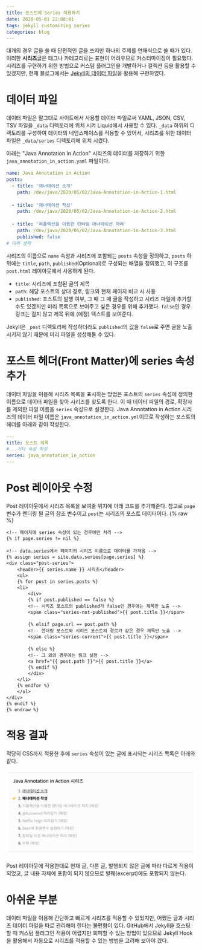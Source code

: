 ```yaml
---
title: 포스트에 Series 적용하기
date: 2020-05-01 22:08:01
tags: jekyll customizing series
categories: blog
---
```


대개의 경우 글을 쓸 때 단편적인 글을 쓰지만 하나의 주제를 연재식으로 쓸 때가 있다. 이러한 **시리즈**글은 태그나 카테고리로는 표현이 어려우므로 커스터마이징이 필요했다. 시리즈를 구현하기 위한 방법으로 커스텀 플러그인을 개발하거나 컬렉션 등을 활용할 수 있겠지만, 현재 블로그에서는 [Jekyll의 데이터 파일](https://jekyllrb-ko.github.io/docs/datafiles)을 활용해 구현하였다.

# 데이터 파일
데이터 파일은 말그대로 사이트에서 사용할 데이터 파일로써 YAML, JSON, CSV, TSV 파일을 `_data` 디렉토리에 위치 시켜 Liquid에서 사용할 수 있다. `_data` 하위의 디렉토리를 구성하여 데이터의 네임스페이스를 적용할 수 있어서, 시리즈를 위한 데이터 파일은 `_data/series` 디렉토리에 위치 시켰다.

아래는 "Java Annotation in Action" 시리즈의 데이터를 저장하기 위한 `java_annotation_in_action.yaml` 파일이다.
```yaml
name: Java Annotation in Action
posts:
  - title: '애너테이션 소개'
    path: /dev/java/2020/05/02/Java-Annotation-in-Action-1.html

  - title: '애너테이션 작성'
    path: /dev/java/2020/05/02/Java-Annotation-in-Action-2.html

  - title: '리플렉션을 이용한 런타임 애너테이션 처리'
    path: /dev/java/2020/05/02/Java-Annotation-in-Action-3.html
    published: false
# 이하 생략
```

시리즈의 이름으로 `name` 속성과 시리즈에 포함되는 `posts` 속성을 정의하고, `posts` 하위에는 `title`, `path`, `published`(Optional)로 구성되는 배열을 정의했고, 이 구조를 `post.html` 레이아웃에서 사용하게 된다.

- `title`: 시리즈에 포함된 글의 제목
- `path`: 해당 포스트의 상대 경로, 링크와 현재 페이지 비교 시 사용
- `published`: 포스트의 발행 여부, 그 때 그 때 글을 작성하고 시리즈 파일에 추가할 수도 있겠지만 미리 목록으로 보여주고 싶은 경우를 위해 추가했다. `false`인 경우 링크는 걸지 않고 제목 뒤에 (예정) 텍스트를 보여준다.

Jekyll은 `_post` 디렉토리에 작성하더라도 `published`의 값을 `false`로 주면 글을 노출시키지 않기 때문에 미리 파일을 생성해둘 수 있다.

# 포스트 헤더(Front Matter)에 series 속성 추가
데이터 파일을 이용해 시리즈 목록을 표시하는 방법은 포스트의 `series` 속성에 정의한 이름으로 데이터 파일을 찾아 시리즈를 찾도록 한다. 이 때 데이터 파일의 경로, 확장자를 제외한 파일 이름을 `series` 속성으로 설정한다. Java Annotation in Action 시리즈의 데이터 파일 이름은 `java_annotation_in_action.yml`이므로 작성하는 포스트의 헤더를 아래와 같이 작성한다.

```yaml
---
title: 포스트 제목
#...기타 속성 작성
series: java_annotation_in_action
---
```

# Post 레이아웃 수정
Post 레이아웃에서 시리즈 목록을 보여줄 위치에 아래 코드를 추가해준다. 참고로 `page` 변수가 렌더링 될 글의 참조 변수이고 `post`는 시리즈의 포스트 데이터이다.
{% raw %}
```liquid
<!-- 페이지에 series 속성이 있는 경우에만 처리 -->
{% if page.series != nil %}

<!-- data.series에서 페이지의 시리즈 이름으로 데이터를 가져옴 -->
{% assign series = site.data.series[page.series] %}
<div class="post-series">
    <header>{{ series.name }} 시리즈</header>
    <ol>
    {% for post in series.posts %}
    <li>
        <div>
        {% if post.published == false %}
        <!-- 시리즈 포스트의 published가 false인 경우에는 제목만 노출 -->
        <span class="series-not-published">{{ post.title }}</span>

        {% elsif page.url == post.path %}
        <!-- 렌더링 포스트와 시리즈 포스트의 경로가 같은 경우 제목만 노출 -->
        <span class="series-current">{{ post.title }}</span>

        {% else %}
        <!-- 그 외의 경우에는 링크 설정 -->
        <a href="{{ post.path }}">{{ post.title }}</a>
        {% endif %}
        </div>
    </li>
    {% endfor %}
    </ol>
</div>
{% endif %}
{% endraw %}
```

# 적용 결과
적당히 CSS까지 적용한 후에 `series` 속성이 있는 글에 표시되는 시리즈 목록은 아래와 같다.

![시리즈 적용 예시](/assets/images/2020/05-01_series/seires_example.png)

Post 레이아웃에 적용한대로 현재 글, 다른 글, 발행되지 않은 글에 따라 다르게 적용이 되었고, 글 내용 자체에 포함이 되지 않으므로 발췌(excerpt)에도 포함되지 않는다.

# 아쉬운 부분
데이터 파일을 이용해 간단하고 빠르게 시리즈를 적용할 수 있었지만, 어쨌든 글과 시리즈 데이터 파일을 따로 관리해야 한다는 불편함이 있다. GitHub에서 Jekyll을 호스팅 할 때 커스텀 플러그인 적용이 어렵지만 회피할 수 있는 방법이 있으므로 Jekyll Hook을 활용해서 자동으로 시리즈를 적용할 수 있는 방법을 고려해 보아야 겠다.